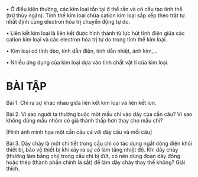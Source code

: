 • Ở điều kiện thường, các kim loại tồn tại ở thể rắn và có cấu tạo tinh thể (trừ thủy ngân). Tinh thể kim loại chứa cation kim loại sắp xếp theo trật tự nhất định cùng electron hóa trị chuyển động tự do.

• Liên kết kim loại là liên kết được hình thành từ lực hút tĩnh điện giữa các cation kim loại và các electron hóa trị tự do trong tinh thể kim loại.

• Kim loại có tính dẻo, tính dẫn điện, tính dẫn nhiệt, ánh kim,...

• Nhiều ứng dụng của kim loại dựa vào tính chất vật lí của kim loại.

# BÀI TẬP

Bài 1. Chỉ ra sự khác nhau giữa liên kết kim loại và liên kết ion.

Bài 2. Vì sao người ta thường buộc một mẩu chì vào dây của cần câu? Vì sao không dùng mẩu nhôm có giá thành thấp hơn thay cho mẩu chì?

[Hình ảnh minh họa một cần câu cá với dây câu và mồi câu]

Bài 3. Dây chảy là một chi tiết trong cầu chì có tác dụng ngắt dòng điện khỏi thiết bị, bảo vệ thiết bị khi xảy ra sự cố làm tăng nhiệt độ. Khi dây chảy (thường làm bằng chì) trong cầu chì bị đứt, có nên dùng đoạn dây đồng hoặc thép (thành phần chính là sắt) để làm dây chảy thay thế không? Giải thích.